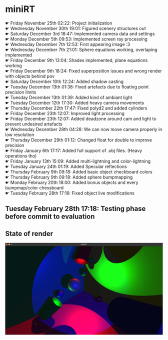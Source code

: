 # miniRT
☛ Friday November 25th 02:22: Project initialization
<br />☛ Wednesday November 30th 19:01: Figured scenery structures out
<br />☛ Saturday December 3rd 18:47: Implemented camera data and settings
<br />☛ Monday December 5th 09:53: Implemented screen ray processing
<br />☛ Wednesday December 7th 12:53: First appearing image :3
<br />☛ Wednesday December 7th 21:01: Sphere equations working, overlaping implemented
<br />☛ Friday December 9th 13:04: Shades implemented, plane equations working
<br />☛ Friday December 9th 18:24: Fixed superposition issues and wrong render with objects behind pov
<br />☛ Saturday December 10th 12:24: Added shadow casting
<br />☛ Tuesday December 13th 01:38: Fixed artefacts due to floating point precision limits
<br />☛ Tuesday December 13th 01:39: Added kind of ambiant light
<br />☛ Tuesday December 12th 17:30: Added heavy camera movements
<br />☛ Thursday December 22th 17:47: Fixed polyd2 and added cylinders
<br />☛ Friday December 23th 12:07: Improved light processing
<br />☛ Friday December 23th 12:07: Added deadzone around cam and light to prevent undesired artefacts
<br />☛ Wednesday December 28th 04:28: We can now move camera properly in low resolution
<br />☛ Thursday December 29th 01:12: Changed float for double to improve precision
<br />☛	Friday January 6th 17:17: Added full support of .obj files. (Heavy operations tho)
<br />☛	Friday January 13th 15:09: Added multi-lightning and color-lightning
<br />☛ Tuesday January 24th 01:19: Added Specular reflections
<br />☛ Thursday February 9th 09:18: Added basic object checkboard colors
<br />☛ Thursday February 9th 09:18: Added sphere bumpmapping
<br />☛ Monday February 20th 18:00:	Added bonus objects and every bumpmap/color chessboard
<br />☛	Tuesday February 28th 17:16: Fixed object live modifications
## Tuesday February 28th 17:18: Testing phase before commit to evaluation
## State of render
![Alt text](render.png?raw=true "Render")
